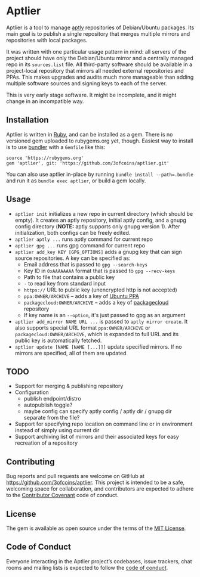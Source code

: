 Aptlier
=======

Aptlier is a tool to manage [aptly](https://www.aptly.info/)
repositories of Debian/Ubuntu packages. Its main goal is to publish
a single repository that merges multiple mirrors and repositories with
local packages.

It was written with one particular usage pattern in mind: all servers
of the project should have only the Debian/Ubuntu mirror and a
centrally managed repo in its `sources.list` file. All third-party
software should be available in a project-local repository that
mirrors all needed external repositories and PPAs. This makes
upgrades and audits much more manageable than adding multiple software
sources and signing keys to each of the server.

This is very early stage software. It might be incomplete, and it
might change in an incompatible way.

Installation
------------

Aptlier is written in [Ruby](https://www.ruby-lang.org/), and can be
installed as a gem.  There is no versioned gem uploaded to
rubygems.org yet, though. Easiest way to install is to use
[bundler](https://bundler.io/) with a `Gemfile` like this:

    source 'https://rubygems.org'
    gem 'aptlier', git: 'https://github.com/3ofcoins/aptlier.git'

You can also use aptlier in-place by running `bundle install --path=.bundle`
and run it as `bundle exec aptlier`, or build a gem locally.

Usage
-----

 - `aptlier init` initializes a new repo in current directory (which
   should be empty). It creates an aptly repository, initial aptly
   config, and a gnupg config directory (**NOTE:** aptly supports only
   gnupg version 1). After initialization, both configs can be freely
   edited.
 - `aptlier aptly ...` runs aptly command for current repo
 - `aptlier gpg ...` runs gpg command for current repo
 - `aptlier add_key KEY [GPG_OPTIONS]` adds a gnupg key that can sign
   source repositories. A key can be specified as:
   - Email address that is passed to `gpg --search-keys`
   - Key ID in `0xAAAAAAAA` format that is passed to `gpg --recv-keys`
   - Path to file that contains a public key
   - `-` to read key from standard input
   - `https://` URL to public key (unencrypted http is not accepted)
   - `ppa:OWNER/ARCHIVE` – adds a key of [Ubuntu PPA](https://help.ubuntu.com/community/PPA)
   - `packagecloud:OWNER/ARCHIVE` – adds a key of [packagecloud](https://packagecloud.io/) repository
   - If key name is an `--option`, it's just passed to gpg as an
     argument
 - `aptlier add_mirror NAME URL ...` is passed to `aptly mirror
   create`. It also supports special URL format `ppa:OWNER/ARCHIVE` or
   `packagecloud:OWNER/ARCHIVE`, which is expanded to full URL and its
   public key is automatically fetched.
 - `aptlier update [NAME [NAME [...]]]` update specified mirrors. If
   no mirrors are specified, all of them are updated

TODO
----
 - Support for merging & publishing repository
 - Configuration
   - publish endpoint/distro
   - autopublish toggle?
   - maybe config can specify aptly config / aptly dir / gnupg dir
     separate from the file?
 - Support for specifying repo location on command line or in
   environment instead of simply using current dir
 - Support archiving list of mirrors and their associated keys for
   easy recreation of a repository

Contributing
------------

Bug reports and pull requests are welcome on GitHub at
https://github.com/3ofcoins/aptlier. This project is intended to be a
safe, welcoming space for collaboration, and contributors are expected
to adhere to the [Contributor Covenant](http://contributor-covenant.org)
code of conduct.

## License

The gem is available as open source under the terms of the
[MIT License](https://opensource.org/licenses/MIT).

## Code of Conduct

Everyone interacting in the Aptlier project’s codebases, issue
trackers, chat rooms and mailing lists is expected to follow the
[code of conduct](https://github.com/3ofcoins/aptlier/blob/master/CODE_OF_CONDUCT.md).
